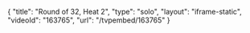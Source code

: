 {
    "title": "Round of 32, Heat 2",
    "type": "solo",
    "layout": "iframe-static",
    "videoId": "163765",
    "url": "\/tvpembed\/163765"
}